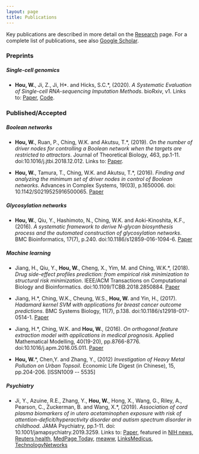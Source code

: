 ```yaml
---
layout: page
title: Publications
---
```



Key publications are described in more detail on the [Research](research.html) page. For a complete list of publications, see also [Google Scholar](https://scholar.google.com.hk/citations?user=1wVQpBUAAAAJ&hl=en).



### Preprints

##### Single-cell genomics

- **Hou, W.**, Ji, Z., Ji, H\*. and Hicks, S.C.\*, (2020). *A Systematic Evaluation of Single-cell RNA-sequencing Imputation Methods*. bioRxiv, v1. Links to: [Paper](https://www.biorxiv.org/content/10.1101/2020.01.29.925974v1.full), [Code](https://github.com/Winnie09/imputationBenchmark).

### Published/Accepted

##### Boolean networks
- **Hou, W.**, Ruan, P., Ching, W.K. and Akutsu, T.\*, (2019). *On the number of driver nodes for controlling a Boolean network when the targets are restricted to attractors*. Journal of Theoretical Biology, 463, pp.1-11. doi:10.1016/j.jtbi.2018.12.012. Links to: [Paper](https://www.sciencedirect.com/science/article/pii/S0022519318306027).

- **Hou, W.**, Tamura, T., Ching, W.K. and Akutsu, T.\*, (2016). *Finding and analyzing the minimum set of driver nodes in control of Boolean networks*. Advances in Complex Systems, 19(03), p.1650006. doi: 10.1142/S0219525916500065. [Paper](https://www.worldscientific.com/doi/abs/10.1142/S0219525916500065)

##### Glycosylation networks

- **Hou, W.**, Qiu, Y., Hashimoto, N., Ching, W.K. and Aoki-Kinoshita, K.F., (2016). *A systematic framework to derive $N$-glycan biosynthesis process and the automated construction of glycosylation networks*. BMC Bioinformatics, 17(7), p.240. doi:10.1186/s12859-016-1094-6. [Paper](https://bmcbioinformatics.biomedcentral.com/articles/10.1186/s12859-016-1094-6)

##### Machine learning

- Jiang, H., Qiu, Y., **Hou, W.**, Cheng, X., Yim, M. and Ching, W.K.\*, (2018). *Drug side-effect profiles prediction: from empirical risk minimization to structural risk minimization*. IEEE/ACM Transactions on Computational Biology and Bioinformatics. doi:10.1109/TCBB.2018.2850884. [Paper](https://ieeexplore.ieee.org/abstract/document/8399504)

- Jiang, H.\*, Ching, W.K., Cheung, W.S., **Hou, W.** and Yin, H., (2017). *Hadamard kernel SVM with applications for breast cancer outcome predictions*. BMC Systems Biology, 11(7), p.138. doi:10.1186/s12918-017-0514-1. [Paper](https://bmcsystbiol.biomedcentral.com/articles/10.1186/s12918-017-0514-1)

- Jiang, H.\*, Ching, W.K. and **Hou, W.**, (2016). *On orthogonal feature extraction model with applications in medical prognosis*. Applied Mathematical Modelling, 40(19-20), pp.8766-8776. doi:10.1016/j.apm.2016.05.011. [Paper](https://www.sciencedirect.com/science/article/abs/pii/S0307904X1630261X)

- **Hou, W.**\*, Chen,Y. and Zhang, Y., (2012) *Investigation of Heavy Metal Pollution on Urban Topsoil*. Economic Life Digest (in Chinese), 15, pp.204-206. [ISSN1009 -- 5535]

##### Psychiatry

- Ji, Y., Azuine, R.E., Zhang, Y., **Hou, W.**, Hong, X., Wang, G., Riley, A., Pearson, C., Zuckerman, B. and Wang, X.\*, (2019). *Association of cord plasma biomarkers of in utero acetaminophen exposure with risk of attention-deficit/hyperactivity disorder and autism spectrum disorder in childhood*. JAMA Psychiatry, pp.1-11. doi: 10.1001/jamapsychiatry.2019.3259. Links to: [Paper](https://jamanetwork.com/journals/jamapsychiatry/article-abstract/2753512), featured in  [NIH news](https://www.nih.gov/news-events/news-releases/nih-funded-study-suggests-acetaminophen-exposure-pregnancy-linked-higher-risk-adhd-autism), [Reuters health](https://www.reuters.com/article/us-health-pregnancy-acetaminophen/babies-at-higher-risk-for-adhd-autism-if-pregnant-moms-took-acetaminophen-idUSKBN1X920J?fbclid=IwAR3T4phyb6Fu4F9zQVNL4EWgET04m4ITHD6S1R8eZkvj2j3TBIPJZSpYqf0), [MedPage Today](https://www.medpagetoday.com/obgyn/pregnancy/83040), [meaww](https://meaww.com/taking-pain-relief-drug-acetaminophen-pregnancy-risk-autism-adhd-study), [LinksMedicus](https://linksmedicus.com/news/study-utero-acetaminophen-exposure-linked-increased-risk-adhd-autism-spectrum-disorder-childhood/), [TechnologyNetworks](https://www.technologynetworks.com/drug-discovery/news/paracetamol-during-pregnancy-could-be-linked-to-increased-risk-of-adhd-and-autism-326647)

